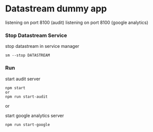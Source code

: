 # Datastream dummy app 

listening on port 8100 (audit)
listening on port 8100 (google analytics)


### Stop Datastream Service
stop datastream in service manager
```
sm --stop DATASTREAM
```

### Run
start audit server
```
npm start
or
npm run start-audit
```

or

start google analytics server
```
npm run start-google
```